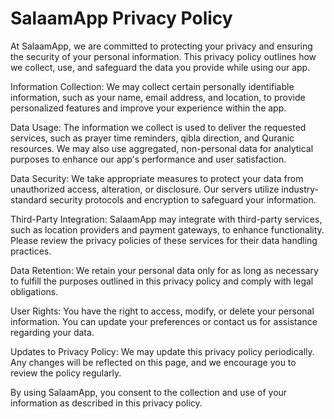 # SalaamApp Privacy Policy

At SalaamApp, we are committed to protecting your privacy and ensuring the security of your personal information. This privacy policy outlines how we collect, use, and safeguard the data you provide while using our app.

Information Collection: We may collect certain personally identifiable information, such as your name, email address, and location, to provide personalized features and improve your experience within the app.

Data Usage: The information we collect is used to deliver the requested services, such as prayer time reminders, qibla direction, and Quranic resources. We may also use aggregated, non-personal data for analytical purposes to enhance our app's performance and user satisfaction.

Data Security: We take appropriate measures to protect your data from unauthorized access, alteration, or disclosure. Our servers utilize industry-standard security protocols and encryption to safeguard your information.

Third-Party Integration: SalaamApp may integrate with third-party services, such as location providers and payment gateways, to enhance functionality. Please review the privacy policies of these services for their data handling practices.

Data Retention: We retain your personal data only for as long as necessary to fulfill the purposes outlined in this privacy policy and comply with legal obligations.

User Rights: You have the right to access, modify, or delete your personal information. You can update your preferences or contact us for assistance regarding your data.

Updates to Privacy Policy: We may update this privacy policy periodically. Any changes will be reflected on this page, and we encourage you to review the policy regularly.

By using SalaamApp, you consent to the collection and use of your information as described in this privacy policy.
